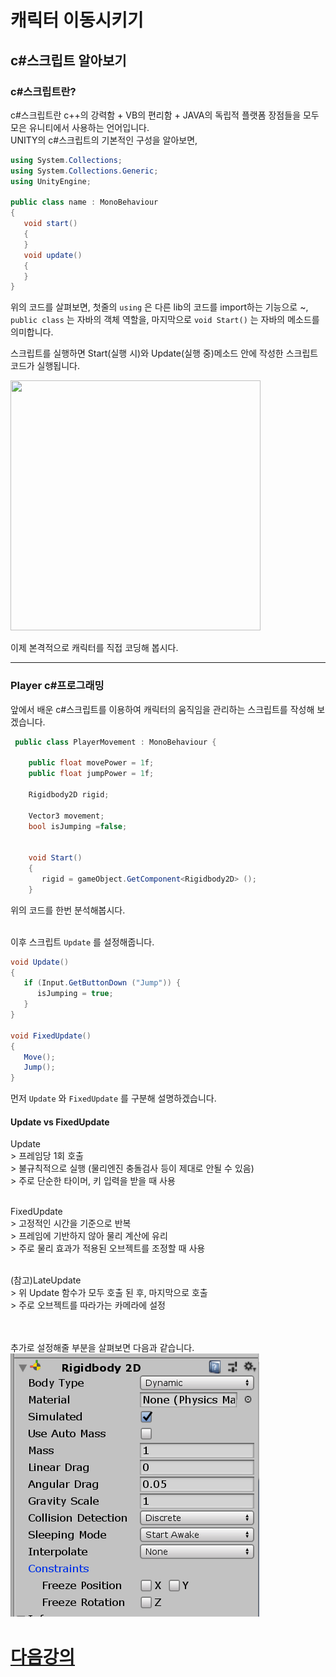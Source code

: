 # 캐릭터 이동시키기

  ## c#스크립트 알아보기
  
  ### c#스크립트란? 
 c#스크립트란 c++의 강력함 + VB의 편리함 + JAVA의 독립적 플랫폼 장점들을 모두 모은 유니티에서 사용하는 언어입니다.    
  UNITY의 c#스크립트의 기본적인 구성을 알아보면,  
   ```c#
   using System.Collections;
   using System.Collections.Generic;
   using UnityEngine;
   
   public class name : MonoBehaviour
   {
      void start()
      {
      }
      void update()
      {
      }
   }
```
  위의 코드를 살펴보면, 첫줄의 `using` 은 다른 lib의 코드를 import하는 기능으로 ~, `public class` 는 자바의 객체 역할을, 마지막으로 `void Start()` 는 자바의 메소드를 의미합니다.
  
  스크립트를 실행하면 Start(실행 시)와 Update(실행 중)메소드 안에 작성한 스크립트 코드가 실행됩니다.
  
<img src = "https://user-images.githubusercontent.com/48755297/87010803-11a57280-c202-11ea-8c04-b529f2e85ef1.PNG" width="400" height="400">

  
  이제 본격적으로 캐릭터를 직접 코딩해 봅시다.  
  
  ***
   ### Player c#프로그래밍
  
   앞에서 배운 c#스크립트를 이용하여 캐릭터의 움직임을 관리하는 스크립트를 작성해 보겠습니다.
   ```c#
    public class PlayerMovement : MonoBehaviour {
    
       public float movePower = 1f;
       public float jumpPower = 1f;
       
       Rigidbody2D rigid;
       
       Vector3 movement;
       bool isJumping =false;
       
       
       void Start()
       {
          rigid = gameObject.GetComponent<Rigidbody2D> ();
       }
```
   위의 코드를 한번 분석해봅시다.
   
   
   <br>이후 스크립트 `Update` 를 설정해줍니다.
   ```c#
   void Update()
   {
      if (Input.GetButtonDown ("Jump")) {
         isJumping = true;
      }
   }
   
   void FixedUpdate()
   {
      Move();
      Jump();
   }
   ```
   
   먼저 `Update` 와 `FixedUpdate` 를 구분해 설명하겠습니다.<br>
   
   #### Update vs FixedUpdate
   Update  
     > 프레임당 1회 호출   
     > 불규칙적으로 실행 (물리엔진 충돌검사 등이 제대로 안될 수 있음)  
     > 주로 단순한 타이머, 키 입력을 받을 때 사용<br><br>
   
   FixedUpdate   
     > 고정적인 시간을 기준으로 반복   
     > 프레임에 기반하지 않아 물리 계산에 유리   
     > 주로 물리 효과가 적용된 오브젝트를 조정할 때 사용 <br><br>   
     
   (참고)LateUpdate   
    > 위 Update 함수가 모두 호출 된 후, 마지막으로 호출      
    > 주로 오브젝트를 따라가는 카메라에 설정<br><br><br>   
     
추가로 설정해줄 부분을 살펴보면 다음과 같습니다.
<br>
 ![img](L2img/img1.png)


# [다음강의](L3.md)

